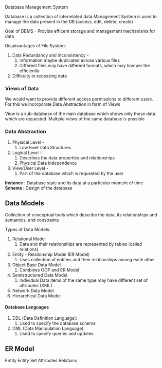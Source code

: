 Database Management System

Database is a collection of interrelated data
Management System is used to manage the data present in the DB (access, edit, delete, create)

Goal of DBMS - Provide efficent storage and management mechanisms for data

Disadvantages of File System:
1. Data Redundancy  and Inconsistency -
	1. Information maybe duplicated across various files
	2. Different files may have different formats, which may hamper the efficiently
2. Difficulty in accessing data

### Views of Data

We would want to provide different access permissions to different users. For this we incorporate Data Abstraction in form of Views

View is a sub-database of the main database which shows only those data which are requested.
Multiple views of the same database is possible

### Data Abstraction

1. Physical Level -
	1. Low level Data Structures
2. Logical Level -
	1. Describes the data properties and relationships
	2. Physical Data Independence
3. View/User Level -
	1. Part of the database which is requested by the user

<b>Instance</b> : Database state and its data at a particular moment of time
<b>Schema</b> : Design of the database

## Data Models

Collection of conceptual tools which describe the data, its relationships and semantics, and constraints

Types of Data Models:
1. Relational Model
	1. Data and their relationships are represented by tables (called relations)
2. Entity - Relationship Model (ER Model)
	1. Uses collection of entities and their relationships among each other
3. Object Base Data Model
	1. Combines OOP and ER Model
4. Semistructured Data Model:
	1. Individual Data items of the same type may have different set of attributes (XML)
5. Network Data Model
6. Hierarchical Data Model

#### Database Languages
1. DDL (Data Definition Language):
	1. Used to specify the database schema
2. DML (Data Manipulation Language):
	1. Used to specify queries and updates

## ER Model

Entity
Entity Set
Attributes
Relations

